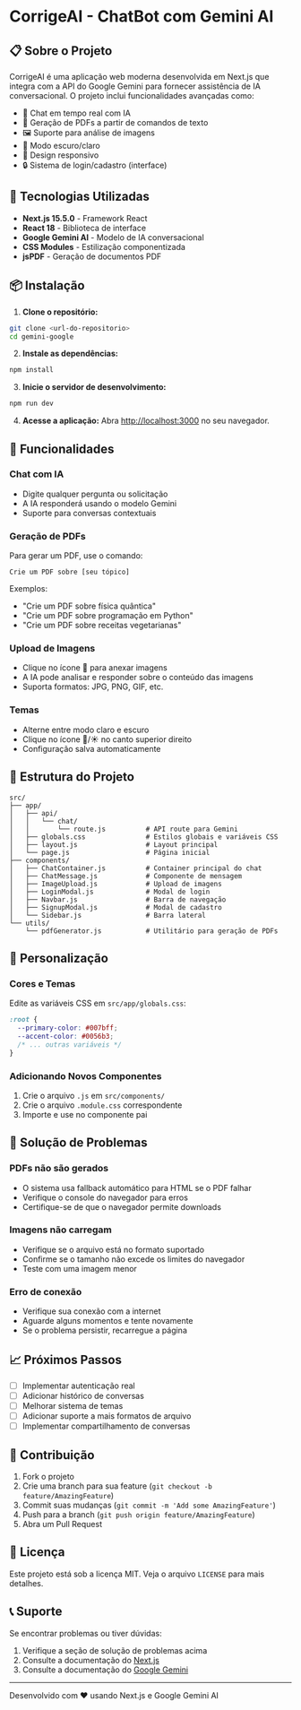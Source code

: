 # CorrigeAI - ChatBot com Gemini AI

## 📋 Sobre o Projeto

CorrigeAI é uma aplicação web moderna desenvolvida em Next.js que integra com a API do Google Gemini para fornecer assistência de IA conversacional. O projeto inclui funcionalidades avançadas como:

- 💬 Chat em tempo real com IA
- 📄 Geração de PDFs a partir de comandos de texto
- 🖼️ Suporte para análise de imagens
- 🌙 Modo escuro/claro
- 📱 Design responsivo
- 🔒 Sistema de login/cadastro (interface)

## 🚀 Tecnologias Utilizadas

- **Next.js 15.5.0** - Framework React
- **React 18** - Biblioteca de interface
- **Google Gemini AI** - Modelo de IA conversacional
- **CSS Modules** - Estilização componentizada
- **jsPDF** - Geração de documentos PDF

## 📦 Instalação

1. **Clone o repositório:**
```bash
git clone <url-do-repositorio>
cd gemini-google
```

2. **Instale as dependências:**
```bash
npm install
```

3. **Inicie o servidor de desenvolvimento:**
```bash
npm run dev
```

4. **Acesse a aplicação:**
Abra [http://localhost:3000](http://localhost:3000) no seu navegador.

## 🎯 Funcionalidades

### Chat com IA
- Digite qualquer pergunta ou solicitação
- A IA responderá usando o modelo Gemini
- Suporte para conversas contextuais

### Geração de PDFs
Para gerar um PDF, use o comando:
```
Crie um PDF sobre [seu tópico]
```

Exemplos:
- "Crie um PDF sobre física quântica"
- "Crie um PDF sobre programação em Python"
- "Crie um PDF sobre receitas vegetarianas"

### Upload de Imagens
- Clique no ícone 📎 para anexar imagens
- A IA pode analisar e responder sobre o conteúdo das imagens
- Suporta formatos: JPG, PNG, GIF, etc.

### Temas
- Alterne entre modo claro e escuro
- Clique no ícone 🌙/☀️ no canto superior direito
- Configuração salva automaticamente

## 📁 Estrutura do Projeto

```
src/
├── app/
│   ├── api/
│   │   └── chat/
│   │       └── route.js          # API route para Gemini
│   ├── globals.css               # Estilos globais e variáveis CSS
│   ├── layout.js                 # Layout principal
│   └── page.js                   # Página inicial
├── components/
│   ├── ChatContainer.js          # Container principal do chat
│   ├── ChatMessage.js            # Componente de mensagem
│   ├── ImageUpload.js            # Upload de imagens
│   ├── LoginModal.js             # Modal de login
│   ├── Navbar.js                 # Barra de navegação
│   ├── SignupModal.js            # Modal de cadastro
│   └── Sidebar.js                # Barra lateral
└── utils/
    └── pdfGenerator.js           # Utilitário para geração de PDFs
```

## 🎨 Personalização

### Cores e Temas
Edite as variáveis CSS em `src/app/globals.css`:
```css
:root {
  --primary-color: #007bff;
  --accent-color: #0056b3;
  /* ... outras variáveis */
}
```

### Adicionando Novos Componentes
1. Crie o arquivo `.js` em `src/components/`
2. Crie o arquivo `.module.css` correspondente
3. Importe e use no componente pai

## 🐛 Solução de Problemas

### PDFs não são gerados
- O sistema usa fallback automático para HTML se o PDF falhar
- Verifique o console do navegador para erros
- Certifique-se de que o navegador permite downloads

### Imagens não carregam
- Verifique se o arquivo está no formato suportado
- Confirme se o tamanho não excede os limites do navegador
- Teste com uma imagem menor

### Erro de conexão
- Verifique sua conexão com a internet
- Aguarde alguns momentos e tente novamente
- Se o problema persistir, recarregue a página

## 📈 Próximos Passos

- [ ] Implementar autenticação real
- [ ] Adicionar histórico de conversas
- [ ] Melhorar sistema de temas
- [ ] Adicionar suporte a mais formatos de arquivo
- [ ] Implementar compartilhamento de conversas

## 🤝 Contribuição

1. Fork o projeto
2. Crie uma branch para sua feature (`git checkout -b feature/AmazingFeature`)
3. Commit suas mudanças (`git commit -m 'Add some AmazingFeature'`)
4. Push para a branch (`git push origin feature/AmazingFeature`)
5. Abra um Pull Request

## 📄 Licença

Este projeto está sob a licença MIT. Veja o arquivo `LICENSE` para mais detalhes.

## 📞 Suporte

Se encontrar problemas ou tiver dúvidas:
1. Verifique a seção de solução de problemas acima
2. Consulte a documentação do [Next.js](https://nextjs.org/docs)
3. Consulte a documentação do [Google Gemini](https://ai.google.dev/docs)

---

Desenvolvido com ❤️ usando Next.js e Google Gemini AI
